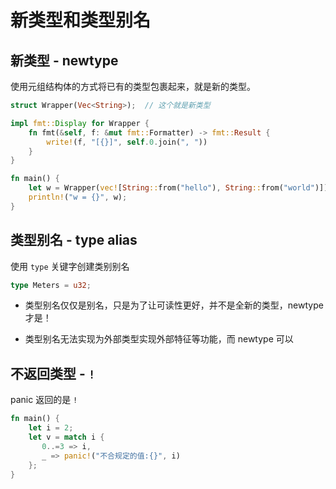 # 新类型和类型别名

## 新类型 - newtype
使用元组结构体的方式将已有的类型包裹起来，就是新的类型。
```rust
struct Wrapper(Vec<String>);  // 这个就是新类型

impl fmt::Display for Wrapper {
    fn fmt(&self, f: &mut fmt::Formatter) -> fmt::Result {
        write!(f, "[{}]", self.0.join(", "))
    }
}

fn main() {
    let w = Wrapper(vec![String::from("hello"), String::from("world")]);
    println!("w = {}", w);
}
```

## 类型别名 - type alias

使用 `type` 关键字创建类别别名
```rust
type Meters = u32;
```
- 类型别名仅仅是别名，只是为了让可读性更好，并不是全新的类型，newtype 才是！

- 类型别名无法实现为外部类型实现外部特征等功能，而 newtype 可以

## 不返回类型 - `!`

panic 返回的是 `!` 
```rust
fn main() {
    let i = 2;
    let v = match i {
       0..=3 => i,
       _ => panic!("不合规定的值:{}", i)
    };
}
```